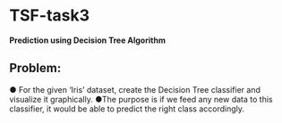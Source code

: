 # TSF-task3
**Prediction using Decision Tree Algorithm**

Problem:
---
● For the given ‘Iris’ dataset, create the Decision Tree classifier and visualize it
graphically.
●The purpose is if we feed any new data to this classifier, it would be able to
predict the right class accordingly.
